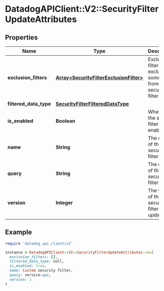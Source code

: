 # DatadogAPIClient::V2::SecurityFilterUpdateAttributes

## Properties

| Name | Type | Description | Notes |
| ---- | ---- | ----------- | ----- |
| **exclusion_filters** | [**Array&lt;SecurityFilterExclusionFilter&gt;**](SecurityFilterExclusionFilter.md) | Exclusion filters to exclude some logs from the security filter. | [optional] |
| **filtered_data_type** | [**SecurityFilterFilteredDataType**](SecurityFilterFilteredDataType.md) |  | [optional] |
| **is_enabled** | **Boolean** | Whether the security filter is enabled. | [optional] |
| **name** | **String** | The name of the security filter. | [optional] |
| **query** | **String** | The query of the security filter. | [optional] |
| **version** | **Integer** | The version of the security filter to update. | [optional] |

## Example

```ruby
require 'datadog_api_client/v2'

instance = DatadogAPIClient::V2::SecurityFilterUpdateAttributes.new(
  exclusion_filters: [],
  filtered_data_type: null,
  is_enabled: true,
  name: Custom security filter,
  query: service:api,
  version: 1
)
```

